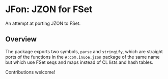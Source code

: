 # JFon: JZON for FSet
An attempt at porting JZON to FSet.

## Overview

The package exports two symbols, `parse` and `stringify`, which are straight
ports of the functions in the `#:com.inuoe.jzon` package of the same name but
which use FSet seqs and maps instead of CL lists and hash tables.

Contributions welcome!
